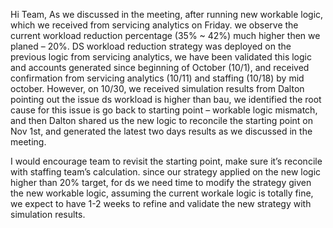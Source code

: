 
Hi Team,
As we discussed in the meeting, after running new workable logic, which we received from servicing analytics on Friday. we observe the current workload reduction percentage (35% ~ 42%) much higher then we planed – 20%. 
DS workload reduction strategy was deployed on the previous logic from servicing analytics, we have been validated this logic and accounts generated since beginning of October (10/1), and received confirmation from servicing analytics (10/11) and staffing (10/18) by mid october. However, on 10/30, we received simulation results from Dalton pointing out the issue ds workload is higher than bau, we identified the root cause for this issue is go back to starting point – workable logic mismatch, and then Dalton shared us the new logic to reconcile the starting point on Nov 1st, and generated the latest two days results as we discussed in the meeting.

I would encourage team to revisit the starting point, make sure it’s reconcile with staffing team’s calculation. since our strategy applied on the new logic higher than 20% target, for ds we need time to modify the strategy given the new workable logic, assuming the current workale logic is totally fine, we expect to have 1-2 weeks to refine and validate the new strategy with simulation results.
